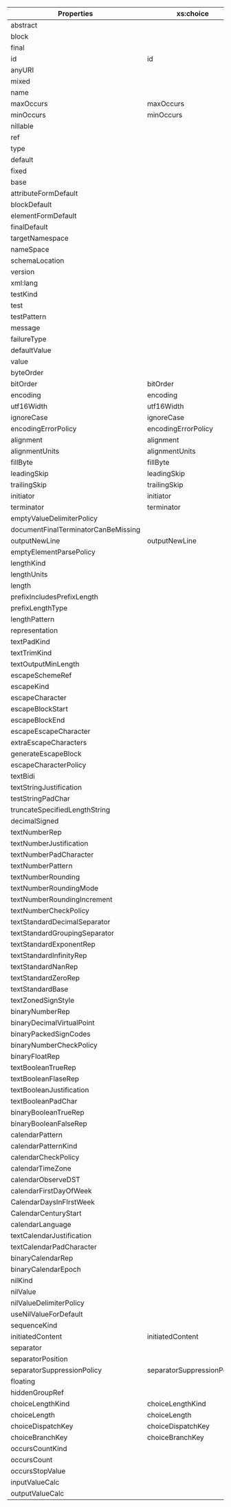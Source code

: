 | Properties                          | xs:choice                  | xs:complexType | xs:element                    | xs:group                   | xs:restriction | xs:schema            | xs:sequence                | xs:simpleType                 | xs:annotation | xs:appinfo | xs:include     | xs:import      | dfdl:defineFormat | dfdl:format                         | dfdl:defineEscapeScheme | dfdl:escapeScheme     | dfdl:assert | dfdl:discriminator | dfdl:defineVariable | dfdl:newVariableInstance | dfdl:setVariable | dfdl:sequence              | dfdl:group                 | dfdl:choice         | dfdl:element                  | dfdl:simpleType               |
| ----------------------------------- | -------------------------- | -------------- | ----------------------------- | -------------------------- | -------------- | -------------------- | -------------------------- | ----------------------------- | ------------- | ---------- | -------------- | -------------- | ----------------- | ----------------------------------- | ----------------------- | --------------------- | ----------- | ------------------ | ------------------- | ------------------------ | ---------------- | -------------------------- | -------------------------- | ------------------- | ----------------------------- | ----------------------------- |
| abstract                            |                            | abstract       | abstract                      |                            |                |                      |                            |                               |               |            |                |                |                   |                                     |                         |                       |             |                    |                     |                          |                  |                            |                            |                     |                               |                               |
| block                               |                            | block          | block                         |                            |                |                      |                            |                               |               |            |                |                |                   |                                     |                         |                       |             |                    |                     |                          |                  |                            |                            |                     |                               |                               |
| final                               |                            | final          | final                         |                            |                |                      |                            | final                         |               |            |                |                |                   |                                     |                         |                       |             |                    |                     |                          |                  |                            |                            |                     |                               |                               |
| id                                  | id                         | id             | id                            | id                         | id             | id                   | id                         | id                            | id            |            |                |                |                   |                                     |                         |                       |             |                    |                     |                          |                  |                            |                            |                     |                               |                               |
| anyURI                              |                            |                |                               |                            |                |                      |                            |                               |               | anyURI     |                |                |                   |                                     |                         |                       |             |                    |                     |                          |                  |                            |                            |                     |                               |                               |
| mixed                               |                            | mixed          |                               |                            |                |                      |                            |                               |               |            |                |                |                   |                                     |                         |                       |             |                    |                     |                          |                  |                            |                            |                     |                               |                               |
| name                                |                            | name           | name                          | name                       |                |                      |                            | name                          |               |            |                |                | name              |                                     | name                    |                       |             |                    | name                |                          |                  |                            |                            |                     |                               |                               |
| maxOccurs                           | maxOccurs                  |                | maxOccurs                     | maxOccurs                  |                |                      | maxOccurs                  |                               |               |            |                |                |                   |                                     |                         |                       |             |                    |                     |                          |                  |                            |                            |                     |                               |                               |
| minOccurs                           | minOccurs                  |                | minOccurs                     | minOccurs                  |                |                      | minOccurs                  |                               |               |            |                |                |                   |                                     |                         |                       |             |                    |                     |                          |                  |                            |                            |                     |                               |                               |
| nillable                            |                            |                | nillable                      |                            |                |                      |                            |                               |               |            |                |                |                   |                                     |                         |                       |             |                    |                     |                          |                  |                            |                            |                     |                               |                               |
| ref                                 |                            |                | ref                           | ref                        |                |                      |                            |                               |               |            |                |                |                   |                                     |                         |                       |             |                    |                     | ref                      | ref              |                            |                            |                     |                               |                               |
| type                                |                            |                | type                          |                            |                |                      |                            |                               |               |            |                |                |                   |                                     |                         |                       |             |                    | type                |                          |                  |                            |                            |                     |                               |                               |
| default                             |                            |                | default                       |                            |                |                      |                            |                               |               |            |                |                |                   |                                     |                         |                       |             |                    |                     |                          |                  |                            |                            |                     |                               |                               |
| fixed                               |                            |                | fixed                         |                            |                |                      |                            |                               |               |            |                |                |                   |                                     |                         |                       |             |                    |                     |                          |                  |                            |                            |                     |                               |                               |
| base                                |                            |                |                               |                            | base           |                      |                            |                               |               |            |                |                |                   |                                     |                         |                       |             |                    |                     |                          |                  |                            |                            |                     |                               |                               |
| attributeFormDefault                |                            |                |                               |                            |                | attributeFormDefault |                            |                               |               |            |                |                |                   |                                     |                         |                       |             |                    |                     |                          |                  |                            |                            |                     |                               |                               |
| blockDefault                        |                            |                |                               |                            |                | blockDefault         |                            |                               |               |            |                |                |                   |                                     |                         |                       |             |                    |                     |                          |                  |                            |                            |                     |                               |                               |
| elementFormDefault                  |                            |                |                               |                            |                | elementFormDefault   |                            |                               |               |            |                |                |                   |                                     |                         |                       |             |                    |                     |                          |                  |                            |                            |                     |                               |                               |
| finalDefault                        |                            |                |                               |                            |                | finalDefault         |                            |                               |               |            |                |                |                   |                                     |                         |                       |             |                    |                     |                          |                  |                            |                            |                     |                               |                               |
| targetNamespace                     |                            |                |                               |                            |                | targetNamespace      |                            |                               |               |            |                |                |                   |                                     |                         |                       |             |                    |                     |                          |                  |                            |                            |                     |                               |                               |
| nameSpace                           |                            |                |                               |                            |                |                      |                            |                               |               |            | nameSpace      | nameSpace      |                   |                                     |                         |                       |             |                    |                     |                          |                  |                            |                            |                     |                               |                               |
| schemaLocation                      |                            |                |                               |                            |                |                      |                            |                               |               |            | schemaLocation | schemaLocation |                   |                                     |                         |                       |             |                    |                     |                          |                  |                            |                            |                     |                               |                               |
| version                             |                            |                |                               |                            |                | version              |                            |                               |               |            |                |                |                   |                                     |                         |                       |             |                    |                     |                          |                  |                            |                            |                     |                               |                               |
| xml:lang                            |                            |                |                               |                            |                | xml:lang             |                            |                               |               |            |                |                |                   |                                     |                         |                       |             |                    |                     |                          |                  |                            |                            |                     |                               |                               |
| testKind                            |                            |                |                               |                            |                |                      |                            |                               |               |            |                |                |                   |                                     |                         |                       | testKind    | testKind           |                     |                          |                  |                            |                            |                     |                               |                               |
| test                                |                            |                |                               |                            |                |                      |                            |                               |               |            |                |                |                   |                                     |                         |                       | test        | test               |                     |                          |                  |                            |                            |                     |                               |                               |
| testPattern                         |                            |                |                               |                            |                |                      |                            |                               |               |            |                |                |                   |                                     |                         |                       | testPattern | testPattern        |                     |                          |                  |                            |                            |                     |                               |                               |
| message                             |                            |                |                               |                            |                |                      |                            |                               |               |            |                |                |                   |                                     |                         |                       | message     | message            |                     |                          |                  |                            |                            |                     |                               |                               |
| failureType                         |                            |                |                               |                            |                |                      |                            |                               |               |            |                |                |                   |                                     |                         |                       | failureType |                    |                     |                          |                  |                            |                            |                     |                               |                               |
| defaultValue                        |                            |                |                               |                            |                |                      |                            |                               |               |            |                |                |                   |                                     |                         |                       |             |                    | defaultValue        | defaultValue             |                  |                            |                            |                     |                               |                               |
| value                               |                            |                |                               |                            |                |                      |                            |                               |               |            |                |                |                   |                                     |                         |                       |             |                    |                     |                          | value            |                            |                            |                     |                               |                               |
| byteOrder                           |                            |                | byteOrder                     |                            |                |                      |                            | byteOrder                     |               |            |                |                |                   | byteOrder                           |                         |                       |             |                    |                     |                          |                  |                            |                            |                     | byteOrder                     | byteOrder                     |
| bitOrder                            | bitOrder                   |                | bitOrder                      | bitOrder                   |                |                      | bitOrder                   | bitOrder                      |               |            |                |                |                   | bitOrder                            |                         |                       |             |                    |                     |                          |                  | bitOrder                   | bitOrder                   | bitOrder            | bitOrder                      | bitOrder                      |
| encoding                            | encoding                   |                | encoding                      | encoding                   |                |                      | encoding                   | encoding                      |               |            |                |                |                   | encoding                            |                         |                       |             |                    |                     |                          |                  | encoding                   | encoding                   | encoding            | encoding                      | encoding                      |
| utf16Width                          | utf16Width                 |                | utf16Width                    | utf16Width                 |                |                      | utf16Width                 | utf16Width                    |               |            |                |                |                   | utf16Width                          |                         |                       |             |                    |                     |                          |                  | utf16Width                 | utf16Width                 | utf16Width          | utf16Width                    | utf16Width                    |
| ignoreCase                          | ignoreCase                 |                | ignoreCase                    | ignoreCase                 |                |                      | ignoreCase                 | ignoreCase                    |               |            |                |                |                   | ignoreCase                          |                         |                       |             |                    |                     |                          |                  | ignoreCase                 | ignoreCase                 | ignoreCase          | ignoreCase                    | ignoreCase                    |
| encodingErrorPolicy                 | encodingErrorPolicy        |                | encodingErrorPolicy           | encodingErrorPolicy        |                |                      | encodingErrorPolicy        | encodingErrorPolicy           |               |            |                |                |                   | encodingErrorPolicy                 |                         |                       |             |                    |                     |                          |                  | encodingErrorPolicy        | encodingErrorPolicy        | encodingErrorPolicy | encodingErrorPolicy           | encodingErrorPolicy           |
| alignment                           | alignment                  |                | alignment                     | alignment                  |                |                      | alignment                  | alignment                     |               |            |                |                |                   | alignment                           |                         |                       |             |                    |                     |                          |                  | alignment                  | alignment                  | alignment           | alignment                     | alignment                     |
| alignmentUnits                      | alignmentUnits             |                | alignmentUnits                | alignmentUnits             |                |                      | alignmentUnits             | alignmentUnits                |               |            |                |                |                   | alignmentUnits                      |                         |                       |             |                    |                     |                          |                  | alignmentUnits             | alignmentUnits             | alignmentUnits      | alignmentUnits                | alignmentUnits                |
| fillByte                            | fillByte                   |                | fillByte                      | fillByte                   |                |                      | fillByte                   | fillByte                      |               |            |                |                |                   | fillByte                            |                         |                       |             |                    |                     |                          |                  | fillByte                   | fillByte                   | fillByte            | fillByte                      | fillByte                      |
| leadingSkip                         | leadingSkip                |                | leadingSkip                   | leadingSkip                |                |                      | leadingSkip                | leadingSkip                   |               |            |                |                |                   | leadingSkip                         |                         |                       |             |                    |                     |                          |                  | leadingSkip                | leadingSkip                | leadingSkip         | leadingSkip                   | leadingSkip                   |
| trailingSkip                        | trailingSkip               |                | trailingSkip                  | trailingSkip               |                |                      | trailingSkip               | trailingSkip                  |               |            |                |                |                   | trailingSkip                        |                         |                       |             |                    |                     |                          |                  | trailingSkip               | trailingSkip               | trailingSkip        | trailingSkip                  | trailingSkip                  |
| initiator                           | initiator                  |                | initiator                     | initiator                  |                |                      | initiator                  | initiator                     |               |            |                |                |                   | initiator                           |                         |                       |             |                    |                     |                          |                  | initiator                  | initiator                  | initiator           | initiator                     | initiator                     |
| terminator                          | terminator                 |                | terminator                    | terminator                 |                |                      | terminator                 | terminator                    |               |            |                |                |                   | terminator                          |                         |                       |             |                    |                     |                          |                  | terminator                 | terminator                 | terminator          | terminator                    | terminator                    |
| emptyValueDelimiterPolicy           |                            |                | emptyValueDelimiterPolicy     |                            |                |                      |                            | emptyValueDelimiterPolicy     |               |            |                |                |                   | emptyValueDelimiterPolicy           |                         |                       |             |                    |                     |                          |                  |                            |                            |                     | emptyValueDelimiterPolicy     | emptyValueDelimiterPolicy     |
| documentFinalTerminatorCanBeMissing |                            |                |                               |                            |                |                      |                            |                               |               |            |                |                |                   | documentFinalTerminatorCanBeMissing |                         |                       |             |                    |                     |                          |                  |                            |                            |                     |                               |                               |
| outputNewLine                       | outputNewLine              | outputNewLine  | outputNewLine                 | outputNewLine              |                |                      | outputNewLine              | outputNewLine                 |               |            |                |                |                   | outputNewLine                       |                         |                       |             |                    |                     |                          |                  | outputNewLine              | outputNewLine              | outputNewLine       | outputNewLine                 | outputNewLine                 |
| emptyElementParsePolicy             |                            |                | emptyElementParsePolicy       |                            |                |                      |                            | emptyElementParsePolicy       |               |            |                |                |                   | emptyElementParsePolicy             |                         |                       |             |                    |                     |                          |                  |                            |                            |                     | emptyElementParsePolicy       | emptyElementParsePolicy       |
| lengthKind                          |                            |                | lengthKind                    |                            |                |                      |                            | lengthKind                    |               |            |                |                |                   | lengthKind                          |                         |                       |             |                    |                     |                          |                  |                            |                            |                     | lengthKind                    | lengthKind                    |
| lengthUnits                         |                            |                | lengthUnits                   |                            |                |                      |                            | lengthUnits                   |               |            |                |                |                   | lengthUnits                         |                         |                       |             |                    |                     |                          |                  |                            |                            |                     | lengthUnits                   | lengthUnits                   |
| length                              |                            |                | length                        |                            |                |                      |                            | length                        |               |            |                |                |                   | length                              |                         |                       |             |                    |                     |                          |                  |                            |                            |                     | length                        | length                        |
| prefixIncludesPrefixLength          |                            |                | prefixIncludesPrefixLength    |                            |                |                      |                            | prefixIncludesPrefixLength    |               |            |                |                |                   | prefixIncludesPrefixLength          |                         |                       |             |                    |                     |                          |                  |                            |                            |                     | prefixIncludesPrefixLength    | prefixIncludesPrefixLength    |
| prefixLengthType                    |                            |                | prefixLengthType              |                            |                |                      |                            | prefixLengthType              |               |            |                |                |                   | prefixLengthType                    |                         |                       |             |                    |                     |                          |                  |                            |                            |                     | prefixLengthType              | prefixLengthType              |
| lengthPattern                       |                            |                | lengthPattern                 |                            |                |                      |                            | lengthPattern                 |               |            |                |                |                   | lengthPattern                       |                         |                       |             |                    |                     |                          |                  |                            |                            |                     | lengthPattern                 | lengthPattern                 |
| representation                      |                            |                | representation                |                            |                |                      |                            | representation                |               |            |                |                |                   | representation                      |                         |                       |             |                    |                     |                          |                  |                            |                            |                     | representation                | representation                |
| textPadKind                         |                            |                | textPadKind                   |                            |                |                      |                            | textPadKind                   |               |            |                |                |                   | textPadKind                         |                         |                       |             |                    |                     |                          |                  |                            |                            |                     | textPadKind                   | textPadKind                   |
| textTrimKind                        |                            |                | textTrimKind                  |                            |                |                      |                            | textTrimKind                  |               |            |                |                |                   | textTrimKind                        |                         |                       |             |                    |                     |                          |                  |                            |                            |                     | textTrimKind                  | textTrimKind                  |
| textOutputMinLength                 |                            |                | textOutputMinLength           |                            |                |                      |                            | textOutputMinLength           |               |            |                |                |                   | textOutputMinLength                 |                         |                       |             |                    |                     |                          |                  |                            |                            |                     | textOutputMinLength           | textOutputMinLength           |
| escapeSchemeRef                     |                            |                | escapeSchemeRef               |                            |                |                      |                            | escapeSchemeRef               |               |            |                |                |                   | escapeSchemeRef                     |                         |                       |             |                    |                     |                          |                  |                            |                            |                     | escapeSchemeRef               | escapeSchemeRef               |
| escapeKind                          |                            |                |                               |                            |                |                      |                            |                               |               |            |                |                |                   | escapeKind                          |                         | escapeKind            |             |                    |                     |                          |                  |                            |                            |                     |                               |                               |
| escapeCharacter                     |                            |                |                               |                            |                |                      |                            |                               |               |            |                |                |                   | escapeKind                          |                         | escapeKind            |             |                    |                     |                          |                  |                            |                            |                     |                               |                               |
| escapeBlockStart                    |                            |                |                               |                            |                |                      |                            |                               |               |            |                |                |                   | escapeBlockStart                    |                         | escapeBlockStart      |             |                    |                     |                          |                  |                            |                            |                     |                               |                               |
| escapeBlockEnd                      |                            |                |                               |                            |                |                      |                            |                               |               |            |                |                |                   | escapeBlockEnd                      |                         | escapeBlockEnd        |             |                    |                     |                          |                  |                            |                            |                     |                               |                               |
| escapeEscapeCharacter               |                            |                |                               |                            |                |                      |                            |                               |               |            |                |                |                   | escapeEscapeCharacter               |                         | escapeEscapeCharacter |             |                    |                     |                          |                  |                            |                            |                     |                               |                               |
| extraEscapeCharacters               |                            |                |                               |                            |                |                      |                            |                               |               |            |                |                |                   | extraEscapeCharacters               |                         | extraEscapeCharacters |             |                    |                     |                          |                  |                            |                            |                     |                               |                               |
| generateEscapeBlock                 |                            |                |                               |                            |                |                      |                            |                               |               |            |                |                |                   | generateEscapeBlock                 |                         | generateEscapeBlock   |             |                    |                     |                          |                  |                            |                            |                     |                               |                               |
| escapeCharacterPolicy               |                            |                |                               |                            |                |                      |                            |                               |               |            |                |                |                   | escapeCharacterPolicy               |                         | escapeCharacterPolicy |             |                    |                     |                          |                  |                            |                            |                     |                               |                               |
| textBidi                            |                            |                | textBidi                      |                            |                |                      |                            | textBidi                      |               |            |                |                |                   | textBidi                            |                         |                       |             |                    |                     |                          |                  |                            |                            |                     | textBidi                      | textBidi                      |
| textStringJustification             |                            |                | textStringJustification       |                            |                |                      |                            | textStringJustification       |               |            |                |                |                   | textStringJustification             |                         |                       |             |                    |                     |                          |                  |                            |                            |                     | textStringJustification       | textStringJustification       |
| testStringPadChar                   |                            |                | testStringPadChar             |                            |                |                      |                            | testStringPadChar             |               |            |                |                |                   | testStringPadChar                   |                         |                       |             |                    |                     |                          |                  |                            |                            |                     | testStringPadChar             | testStringPadChar             |
| truncateSpecifiedLengthString       |                            |                | truncateSpecifiedLengthString |                            |                |                      |                            | truncateSpecifiedLengthString |               |            |                |                |                   | truncateSpecifiedLengthString       |                         |                       |             |                    |                     |                          |                  |                            |                            |                     | truncateSpecifiedLengthString | truncateSpecifiedLengthString |
| decimalSigned                       |                            |                | decimalSigned                 |                            |                |                      |                            | decimalSigned                 |               |            |                |                |                   | decimalSigned                       |                         |                       |             |                    |                     |                          |                  |                            |                            |                     | decimalSigned                 | decimalSigned                 |
| textNumberRep                       |                            |                | textNumberRep                 |                            |                |                      |                            | textNumberRep                 |               |            |                |                |                   | textNumberRep                       |                         |                       |             |                    |                     |                          |                  |                            |                            |                     | textNumberRep                 | textNumberRep                 |
| textNumberJustification             |                            |                | textNumberJustification       |                            |                |                      |                            | textNumberJustification       |               |            |                |                |                   | textNumberJustification             |                         |                       |             |                    |                     |                          |                  |                            |                            |                     | textNumberJustification       | textNumberJustification       |
| textNumberPadCharacter              |                            |                | textNumberPadCharacter        |                            |                |                      |                            | textNumberPadCharacter        |               |            |                |                |                   | textNumberPadCharacter              |                         |                       |             |                    |                     |                          |                  |                            |                            |                     | textNumberPadCharacter        | textNumberPadCharacter        |
| textNumberPattern                   |                            |                | textNumberPattern             |                            |                |                      |                            | textNumberPattern             |               |            |                |                |                   | textNumberPattern                   |                         |                       |             |                    |                     |                          |                  |                            |                            |                     | textNumberPattern             | textNumberPattern             |
| textNumberRounding                  |                            |                | textNumberRounding            |                            |                |                      |                            | textNumberRounding            |               |            |                |                |                   | textNumberRounding                  |                         |                       |             |                    |                     |                          |                  |                            |                            |                     | textNumberRounding            | textNumberRounding            |
| textNumberRoundingMode              |                            |                | textNumberRoundingMode        |                            |                |                      |                            | textNumberRoundingMode        |               |            |                |                |                   | textNumberRoundingMode              |                         |                       |             |                    |                     |                          |                  |                            |                            |                     | textNumberRoundingMode        | textNumberRoundingMode        |
| textNumberRoundingIncrement         |                            |                | textNumberRoundingIncrement   |                            |                |                      |                            | textNumberRoundingIncrement   |               |            |                |                |                   | textNumberRoundingIncrement         |                         |                       |             |                    |                     |                          |                  |                            |                            |                     | textNumberRoundingIncrement   | textNumberRoundingIncrement   |
| textNumberCheckPolicy               |                            |                | textNumberCheckPolicy         |                            |                |                      |                            | textNumberCheckPolicy         |               |            |                |                |                   | textNumberCheckPolicy               |                         |                       |             |                    |                     |                          |                  |                            |                            |                     | textNumberCheckPolicy         | textNumberCheckPolicy         |
| textStandardDecimalSeparator        |                            |                | textStandardDecimalSeparator  |                            |                |                      |                            | textStandardDecimalSeparator  |               |            |                |                |                   | textStandardDecimalSeparator        |                         |                       |             |                    |                     |                          |                  |                            |                            |                     | textStandardDecimalSeparator  | textStandardDecimalSeparator  |
| textStandardGroupingSeparator       |                            |                | textStandardGroupingSeparator |                            |                |                      |                            | textStandardGroupingSeparator |               |            |                |                |                   | textStandardGroupingSeparator       |                         |                       |             |                    |                     |                          |                  |                            |                            |                     | textStandardGroupingSeparator | textStandardGroupingSeparator |
| textStandardExponentRep             |                            |                | textStandardExponentRep       |                            |                |                      |                            | textStandardExponentRep       |               |            |                |                |                   | textStandardExponentRep             |                         |                       |             |                    |                     |                          |                  |                            |                            |                     | textStandardExponentRep       | textStandardExponentRep       |
| textStandardInfinityRep             |                            |                | textStandardInfinityRep       |                            |                |                      |                            | textStandardInfinityRep       |               |            |                |                |                   | textStandardInfinityRep             |                         |                       |             |                    |                     |                          |                  |                            |                            |                     | textStandardInfinityRep       | textStandardInfinityRep       |
| textStandardNanRep                  |                            |                | textStandardNanRep            |                            |                |                      |                            | textStandardNanRep            |               |            |                |                |                   | textStandardNanRep                  |                         |                       |             |                    |                     |                          |                  |                            |                            |                     | textStandardNanRep            | textStandardNanRep            |
| textStandardZeroRep                 |                            |                | textStandardZeroRep           |                            |                |                      |                            | textStandardZeroRep           |               |            |                |                |                   | textStandardZeroRep                 |                         |                       |             |                    |                     |                          |                  |                            |                            |                     | textStandardZeroRep           | textStandardZeroRep           |
| textStandardBase                    |                            |                | textStandardBase              |                            |                |                      |                            | textStandardBase              |               |            |                |                |                   | textStandardBase                    |                         |                       |             |                    |                     |                          |                  |                            |                            |                     | textStandardBase              | textStandardBase              |
| textZonedSignStyle                  |                            |                | textZonedSignStyle            |                            |                |                      |                            | textZonedSignStyle            |               |            |                |                |                   | textZonedSignStyle                  |                         |                       |             |                    |                     |                          |                  |                            |                            |                     | textZonedSignStyle            | textZonedSignStyle            |
| binaryNumberRep                     |                            |                | binaryNumberRep               |                            |                |                      |                            | binaryNumberRep               |               |            |                |                |                   | binaryNumberRep                     |                         |                       |             |                    |                     |                          |                  |                            |                            |                     | binaryNumberRep               | binaryNumberRep               |
| binaryDecimalVirtualPoint           |                            |                | binaryDecimalVirtualPoint     |                            |                |                      |                            | binaryDecimalVirtualPoint     |               |            |                |                |                   | binaryDecimalVirtualPoint           |                         |                       |             |                    |                     |                          |                  |                            |                            |                     | binaryDecimalVirtualPoint     | binaryDecimalVirtualPoint     |
| binaryPackedSignCodes               |                            |                | binaryPackedSignCodes         |                            |                |                      |                            | binaryPackedSignCodes         |               |            |                |                |                   | binaryPackedSignCodes               |                         |                       |             |                    |                     |                          |                  |                            |                            |                     | binaryPackedSignCodes         | binaryPackedSignCodes         |
| binaryNumberCheckPolicy             |                            |                | binaryNumberCheckPolicy       |                            |                |                      |                            | binaryNumberCheckPolicy       |               |            |                |                |                   | binaryNumberCheckPolicy             |                         |                       |             |                    |                     |                          |                  |                            |                            |                     | binaryNumberCheckPolicy       | binaryNumberCheckPolicy       |
| binaryFloatRep                      |                            |                | binaryFloatRep                |                            |                |                      |                            | binaryFloatRep                |               |            |                |                |                   | binaryFloatRep                      |                         |                       |             |                    |                     |                          |                  |                            |                            |                     | binaryFloatRep                | binaryFloatRep                |
| textBooleanTrueRep                  |                            |                | textBooleanTrueRep            |                            |                |                      |                            | textBooleanTrueRep            |               |            |                |                |                   | textBooleanTrueRep                  |                         |                       |             |                    |                     |                          |                  |                            |                            |                     | textBooleanTrueRep            | textBooleanTrueRep            |
| textBooleanFlaseRep                 |                            |                | textBooleanFlaseRep           |                            |                |                      |                            | textBooleanFlaseRep           |               |            |                |                |                   | textBooleanFlaseRep                 |                         |                       |             |                    |                     |                          |                  |                            |                            |                     | textBooleanFlaseRep           | textBooleanFlaseRep           |
| textBooleanJustification            |                            |                | textBooleanJustification      |                            |                |                      |                            | textBooleanJustification      |               |            |                |                |                   | textBooleanJustification            |                         |                       |             |                    |                     |                          |                  |                            |                            |                     | textBooleanJustification      | textBooleanJustification      |
| textBooleanPadChar                  |                            |                | textBooleanPadChar            |                            |                |                      |                            | textBooleanPadChar            |               |            |                |                |                   | textBooleanPadChar                  |                         |                       |             |                    |                     |                          |                  |                            |                            |                     | textBooleanPadChar            | textBooleanPadChar            |
| binaryBooleanTrueRep                |                            |                | binaryBooleanTrueRep          |                            |                |                      |                            | binaryBooleanTrueRep          |               |            |                |                |                   | binaryBooleanTrueRep                |                         |                       |             |                    |                     |                          |                  |                            |                            |                     | binaryBooleanTrueRep          | binaryBooleanTrueRep          |
| binaryBooleanFalseRep               |                            |                | binaryBooleanFalseRep         |                            |                |                      |                            | binaryBooleanFalseRep         |               |            |                |                |                   | binaryBooleanFalseRep               |                         |                       |             |                    |                     |                          |                  |                            |                            |                     | binaryBooleanFalseRep         | binaryBooleanFalseRep         |
| calendarPattern                     |                            |                | calendarPattern               |                            |                |                      |                            | calendarPattern               |               |            |                |                |                   | calendarPattern                     |                         |                       |             |                    |                     |                          |                  |                            |                            |                     | calendarPattern               | calendarPattern               |
| calendarPatternKind                 |                            |                | calendarPatternKind           |                            |                |                      |                            | calendarPatternKind           |               |            |                |                |                   | calendarPatternKind                 |                         |                       |             |                    |                     |                          |                  |                            |                            |                     | calendarPatternKind           | calendarPatternKind           |
| calendarCheckPolicy                 |                            |                | calendarCheckPolicy           |                            |                |                      |                            | calendarCheckPolicy           |               |            |                |                |                   | calendarCheckPolicy                 |                         |                       |             |                    |                     |                          |                  |                            |                            |                     | calendarCheckPolicy           | calendarCheckPolicy           |
| calendarTimeZone                    |                            |                | calendarTimeZone              |                            |                |                      |                            | calendarTimeZone              |               |            |                |                |                   | calendarTimeZone                    |                         |                       |             |                    |                     |                          |                  |                            |                            |                     | calendarTimeZone              | calendarTimeZone              |
| calendarObserveDST                  |                            |                | calendarObserveDST            |                            |                |                      |                            | calendarObserveDST            |               |            |                |                |                   | calendarObserveDST                  |                         |                       |             |                    |                     |                          |                  |                            |                            |                     | calendarObserveDST            | calendarObserveDST            |
| calendarFirstDayOfWeek              |                            |                | calendarFirstDayOfWeek        |                            |                |                      |                            | calendarFirstDayOfWeek        |               |            |                |                |                   | calendarFirstDayOfWeek              |                         |                       |             |                    |                     |                          |                  |                            |                            |                     | calendarFirstDayOfWeek        | calendarFirstDayOfWeek        |
| CalendarDaysInFIrstWeek             |                            |                | CalendarDaysInFIrstWeek       |                            |                |                      |                            | CalendarDaysInFIrstWeek       |               |            |                |                |                   | CalendarDaysInFIrstWeek             |                         |                       |             |                    |                     |                          |                  |                            |                            |                     | CalendarDaysInFIrstWeek       | CalendarDaysInFIrstWeek       |
| CalendarCenturyStart                |                            |                | CalendarCenturyStart          |                            |                |                      |                            | CalendarCenturyStart          |               |            |                |                |                   | CalendarCenturyStart                |                         |                       |             |                    |                     |                          |                  |                            |                            |                     | CalendarCenturyStart          | CalendarCenturyStart          |
| calendarLanguage                    |                            |                | calendarLanguage              |                            |                |                      |                            | calendarLanguage              |               |            |                |                |                   | calendarLanguage                    |                         |                       |             |                    |                     |                          |                  |                            |                            |                     | calendarLanguage              | calendarLanguage              |
| textCalendarJustification           |                            |                | textCalendarJustification     |                            |                |                      |                            | textCalendarJustification     |               |            |                |                |                   | textCalendarJustification           |                         |                       |             |                    |                     |                          |                  |                            |                            |                     | textCalendarJustification     | textCalendarJustification     |
| textCalendarPadCharacter            |                            |                | textCalendarPadCharacter      |                            |                |                      |                            | textCalendarPadCharacter      |               |            |                |                |                   | textCalendarPadCharacter            |                         |                       |             |                    |                     |                          |                  |                            |                            |                     | textCalendarPadCharacter      | textCalendarPadCharacter      |
| binaryCalendarRep                   |                            |                | binaryCalendarRep             |                            |                |                      |                            | binaryCalendarRep             |               |            |                |                |                   | binaryCalendarRep                   |                         |                       |             |                    |                     |                          |                  |                            |                            |                     | binaryCalendarRep             | binaryCalendarRep             |
| binaryCalendarEpoch                 |                            |                | binaryCalendarEpoch           |                            |                |                      |                            | binaryCalendarEpoch           |               |            |                |                |                   | binaryCalendarEpoch                 |                         |                       |             |                    |                     |                          |                  |                            |                            |                     | binaryCalendarEpoch           | binaryCalendarEpoch           |
| nilKind                             |                            |                | nilKind                       |                            |                |                      |                            |                               |               |            |                |                |                   | nilKind                             |                         |                       |             |                    |                     |                          |                  |                            |                            |                     | nilKind                       |                               |
| nilValue                            |                            |                | nilValue                      |                            |                |                      |                            |                               |               |            |                |                |                   | nilValue                            |                         |                       |             |                    |                     |                          |                  |                            |                            |                     | nilValue                      |                               |
| nilValueDelimiterPolicy             |                            |                | nilValueDelimiterPolicy       |                            |                |                      |                            |                               |               |            |                |                |                   | nilValueDelimiterPolicy             |                         |                       |             |                    |                     |                          |                  |                            |                            |                     | nilValueDelimiterPolicy       |                               |
| useNilValueForDefault               |                            |                | useNilValueForDefault         |                            |                |                      |                            |                               |               |            |                |                |                   | useNilValueForDefault               |                         |                       |             |                    |                     |                          |                  |                            |                            |                     | useNilValueForDefault         |                               |
| sequenceKind                        |                            |                |                               | sequenceKind               |                |                      | sequenceKind               |                               |               |            |                |                |                   | sequenceKind                        |                         |                       |             |                    |                     |                          |                  | sequenceKind               | sequenceKind               |                     |                               |                               |
| initiatedContent                    | initiatedContent           |                |                               | initiatedContent           |                |                      | initiatedContent           |                               |               |            |                |                |                   | initiatedContent                    |                         |                       |             |                    |                     |                          |                  | initiatedContent           | initiatedContent           | initiatedContent    |                               |                               |
| separator                           |                            |                |                               | separator                  |                |                      | separator                  |                               |               |            |                |                |                   | separator                           |                         |                       |             |                    |                     |                          |                  | separator                  | separator                  |                     |                               |                               |
| separatorPosition                   |                            |                |                               | separatorPosition          |                |                      | separatorPosition          |                               |               |            |                |                |                   | separatorPosition                   |                         |                       |             |                    |                     |                          |                  | separatorPosition          | separatorPosition          |                     |                               |                               |
| separatorSuppressionPolicy          | separatorSuppressionPolicy |                |                               | separatorSuppressionPolicy |                |                      | separatorSuppressionPolicy |                               |               |            |                |                |                   | separatorSuppressionPolicy          |                         |                       |             |                    |                     |                          |                  | separatorSuppressionPolicy | separatorSuppressionPolicy |                     |                               |                               |
| floating                            |                            |                | floating                      |                            |                |                      |                            |                               |               |            |                |                |                   | floating                            |                         |                       |             |                    |                     |                          |                  |                            |                            |                     | floating                      |                               |
| hiddenGroupRef                      |                            |                |                               |                            |                |                      | hiddenGroupRef             |                               |               |            |                |                |                   |                                     |                         |                       |             |                    |                     |                          |                  | hiddenGroupRef             |                            |                     |                               |                               |
| choiceLengthKind                    | choiceLengthKind           |                |                               | choiceLengthKind           |                |                      |                            |                               |               |            |                |                |                   |                                     |                         |                       |             |                    |                     |                          |                  |                            | choiceLengthKind           | choiceLengthKind    |                               |                               |
| choiceLength                        | choiceLength               |                |                               | choiceLength               |                |                      |                            |                               |               |            |                |                |                   |                                     |                         |                       |             |                    |                     |                          |                  |                            | choiceLength               | choiceLength        |                               |                               |
| choiceDispatchKey                   | choiceDispatchKey          |                |                               |                            |                |                      |                            |                               |               |            |                |                |                   |                                     |                         |                       |             |                    |                     |                          |                  |                            |                            | choiceDispatchKey   |                               |                               |
| choiceBranchKey                     | choiceBranchKey            |                | choiceBranchKey               | choiceBranchKey            |                |                      | choiceBranchKey            |                               |               |            |                |                |                   |                                     |                         |                       |             |                    |                     |                          |                  | choiceBranchKey            | choiceBranchKey            | choiceBranchKey     | choiceBranchKey               |                               |
| occursCountKind                     |                            |                | occursCountKind               |                            |                |                      |                            |                               |               |            |                |                |                   |                                     |                         |                       |             |                    |                     |                          |                  |                            |                            |                     | occursCountKind               |                               |
| occursCount                         |                            |                | occursCount                   |                            |                |                      |                            |                               |               |            |                |                |                   |                                     |                         |                       |             |                    |                     |                          |                  |                            |                            |                     | occursCount                   |                               |
| occursStopValue                     |                            |                | occursStopValue               |                            |                |                      |                            |                               |               |            |                |                |                   |                                     |                         |                       |             |                    |                     |                          |                  |                            |                            |                     | occursStopValue               |                               |
| inputValueCalc                      |                            |                | inputValueCalc                |                            |                |                      |                            |                               |               |            |                |                |                   |                                     |                         |                       |             |                    |                     |                          |                  |                            |                            |                     | inputValueCalc                |                               |
| outputValueCalc                     |                            |                | outputValueCalc               |                            |                |                      |                            |                               |               |            |                |                |                   |                                     |                         |                       |             |                    |                     |                          |                  |                            |                            |                     | outputValueCalc               |                               |